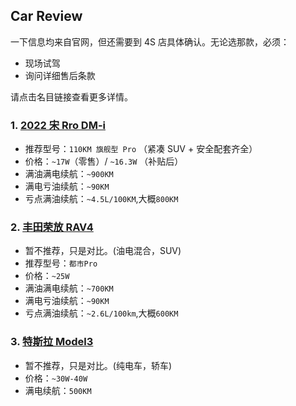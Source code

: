 ## Car Review

一下信息均来自官网，但还需要到 4S 店具体确认。无论选那款，必须：

- 现场试驾
- 询问详细售后条款

请点击名目链接查看更多详情。

### 1. [2022 宋 Rro DM-i](https://www.bydauto.com.cn/auto/carShow.html-param=2022%E6%AC%BE%E5%AE%8BProDM-i)

- 推荐型号：`110KM 旗舰型 Pro` （紧凑 SUV + 安全配套齐全）
- 价格：`~17W`（零售）/ `~16.3W` （补贴后）
- 满油满电续航：`~900KM`
- 满电亏油续航：`~90KM`
- 亏点满油续航：`~4.5L/100KM`,大概`800KM`

### 2. [丰田荣放 RAV4](https://www.ftms.com.cn/buycar/cartype/detail/rav4_phev#anchor_canshupeizhi)

- 暂不推荐，只是对比。(油电混合，SUV)
- 推荐型号：`都市Pro`
- 价格：`~25W`
- 满油满电续航：`~700KM`
- 满电亏油续航：`~90KM`
- 亏点满油续航：`~2.6L/100km`,大概`600KM`

### 3. [特斯拉 Model3](https://www.tesla.cn/model3/design#overview)

- 暂不推荐，只是对比。(纯电车，轿车)
- 价格：`~30W-40W`
- 满电续航：`500KM`

